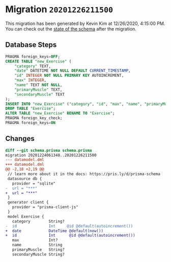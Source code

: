 # Migration `20201226211500`

This migration has been generated by Kevin Kim at 12/26/2020, 4:15:00 PM.
You can check out the [state of the schema](./schema.prisma) after the migration.

## Database Steps

```sql
PRAGMA foreign_keys=OFF;
CREATE TABLE "new_Exercise" (
    "category" TEXT,
    "date" DATETIME NOT NULL DEFAULT CURRENT_TIMESTAMP,
    "id" INTEGER NOT NULL PRIMARY KEY AUTOINCREMENT,
    "max" INTEGER,
    "name" TEXT NOT NULL,
    "primaryMuscle" TEXT,
    "secondaryMuscle" TEXT
);
INSERT INTO "new_Exercise" ("category", "id", "max", "name", "primaryMuscle", "secondaryMuscle") SELECT "category", "id", "max", "name", "primaryMuscle", "secondaryMuscle" FROM "Exercise";
DROP TABLE "Exercise";
ALTER TABLE "new_Exercise" RENAME TO "Exercise";
PRAGMA foreign_key_check;
PRAGMA foreign_keys=ON
```

## Changes

```diff
diff --git schema.prisma schema.prisma
migration 20201224061348..20201226211500
--- datamodel.dml
+++ datamodel.dml
@@ -2,18 +2,19 @@
 // learn more about it in the docs: https://pris.ly/d/prisma-schema
 datasource db {
   provider = "sqlite"
-  url = "***"
+  url = "***"
 }
 generator client {
   provider = "prisma-client-js"
 }
 model Exercise {
   category        String?
-  id              Int     @id @default(autoincrement())
+  date            DateTime @default(now())
+  id              Int      @id @default(autoincrement())
   max             Int?
   name            String
   primaryMuscle   String?
   secondaryMuscle String?
```


